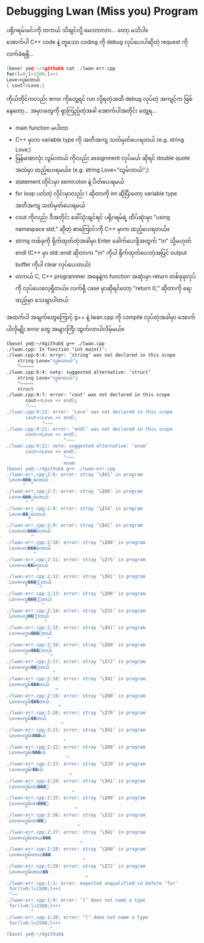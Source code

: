 # Debugging Lwan (Miss you) Program

ပရိုဂရမ်းမင်းကို တကယ် သိချင်လို့ မေးတာလား... တော့ မသိပါ။  
အောက်ပါ C++ code နဲ့ တူသော coding ကို debug လုပ်ပေးပါဆိုတဲ့ request ကို လက်ခံရရှိ...  

```c++
(base) ye@:~/4github$ cat ./lwan-err.cpp 
for(l=0;l<1500;l++)
Love=လွမ်းတယ်
{ cout<<Love;}
```

ကိုယ်တိုင်ကလည်း error ကိုတွေ့ရင် run လို့ရတဲ့အထိ debug လုပ်တဲ့ အကျင့်က ဖြစ်နေတော့... အမှားတွေကို ရှာကြည့်တဲ့အခါ အောက်ပါအတိုင်း တွေ့ရ...

- main function မပါတာ
- C++ မှာက variable type ကို အတိအကျ သတ်မှတ်ပေးရတယ် (e.g. string Love;)
- မြန်မာစာလုံး လွမ်းတယ် ကိုလည်း assignment လုပ်မယ် ဆိုရင် double quote အထဲမှာ ထည့်ပေးရမယ်။ (e.g. string Love="လွမ်းတယ်";)
- statement တိုင်းမှာ semicolon နဲ့ ပိတ်ပေးရမယ်
- for loop ပတ်တဲ့ လိုင်းမှာလည်း l ဆိုတာကို int ဆိုပြီးတော့ variable type အတိအကျ သတ်မှတ်ပေးရမယ်
- cout ကိုလည်း ဒီအတိုင်း ခေါ်သုံးချင်ရင် ပရိုဂရမ်ရဲ့ ထိပ်ဆုံးမှာ "using namespace std;" ဆိုတဲ့ စာကြောင်းကို C++ မှာက ထည့်ပေးရတယ်။
- string တစ်ခုကို ရိုက်ထုတ်တဲ့အခါမှာ Enter ခေါက်ပေးဖို့အတွက် "\n" သို့မဟုတ် endl (C++ မှာ std::endl ဆိုတာက "\n" ကိုပါ ရိုက်ထုတ်ပေးတဲ့အပြင် output buffer ကိုပါ clear လုပ်ပေးတယ်)
- တကယ် C, C++ programmer အနေနဲ့က function အဆုံးမှာ return တစ်ခုခုလုပ်ကို လုပ်ပေးလေ့ရှိတယ်။ လက်ရှိ case မှာဆိုရင်တော့ "return 0;" ဆိုတာကို ရေးထည့်မှာ သေချာပါတယ်

အထက်ပါ အချက်တွေကြောင့် g++ နဲ့ lwan.cpp ကို compile လုပ်တဲ့အခါမှာ အောက်ပါလိုမျိုး error တွေ အများကြီး ထွက်လာပါလိမ့်မယ်။  

```bash
(base) ye@:~/4github$ g++ ./lwan.cpp 
./lwan.cpp: In function ‘int main()’:
./lwan.cpp:6:4: error: ‘string’ was not declared in this scope
    string Love="လွမ်းတယ်";
    ^~~~~~
./lwan.cpp:6:4: note: suggested alternative: ‘struct’
    string Love="လွမ်းတယ်";
    ^~~~~~
    struct
./lwan.cpp:9:7: error: ‘cout’ was not declared in this scope
       cout<<Love << endl;
       ^~~~
./lwan.cpp:9:13: error: ‘Love’ was not declared in this scope
       cout<<Love << endl;
             ^~~~
./lwan.cpp:9:21: error: ‘endl’ was not declared in this scope
       cout<<Love << endl;
                     ^~~~
./lwan.cpp:9:21: note: suggested alternative: ‘enum’
       cout<<Love << endl;
                     ^~~~
                     enum
(base) ye@:~/4github$ g++ ./lwan-err.cpp 
./lwan-err.cpp:2:6: error: stray ‘\341’ in program
 Love=���ွမ်းတယ်
      ^
./lwan-err.cpp:2:7: error: stray ‘\200’ in program
 Love=���ွမ်းတယ်
       ^
./lwan-err.cpp:2:8: error: stray ‘\234’ in program
 Love=��ွမ်းတယ်
        ^
./lwan-err.cpp:2:9: error: stray ‘\341’ in program
 Love=လ���မ်းတယ်
         ^
./lwan-err.cpp:2:10: error: stray ‘\200’ in program
 Love=လ���မ်းတယ်
          ^
./lwan-err.cpp:2:11: error: stray ‘\275’ in program
 Love=လ��မ်းတယ်
           ^
./lwan-err.cpp:2:12: error: stray ‘\341’ in program
 Love=လွ���်းတယ်
            ^
./lwan-err.cpp:2:13: error: stray ‘\200’ in program
 Love=လွ���်းတယ်
             ^
./lwan-err.cpp:2:14: error: stray ‘\231’ in program
 Love=လွ��်းတယ်
              ^
./lwan-err.cpp:2:15: error: stray ‘\341’ in program
 Love=လွမ���းတယ်
               ^
./lwan-err.cpp:2:16: error: stray ‘\200’ in program
 Love=လွမ���းတယ်
                ^
./lwan-err.cpp:2:17: error: stray ‘\272’ in program
 Love=လွမ��းတယ်
                 ^
./lwan-err.cpp:2:18: error: stray ‘\341’ in program
 Love=လွမ်���တယ်
                  ^
./lwan-err.cpp:2:19: error: stray ‘\200’ in program
 Love=လွမ်���တယ်
                   ^
./lwan-err.cpp:2:20: error: stray ‘\270’ in program
 Love=လွမ်��တယ်
                    ^
./lwan-err.cpp:2:21: error: stray ‘\341’ in program
 Love=လွမ်း���ယ်
                     ^
./lwan-err.cpp:2:22: error: stray ‘\200’ in program
 Love=လွမ်း���ယ်
                      ^
./lwan-err.cpp:2:23: error: stray ‘\220’ in program
 Love=လွမ်း��ယ်
                       ^
./lwan-err.cpp:2:24: error: stray ‘\341’ in program
 Love=လွမ်းတ���်
                        ^
./lwan-err.cpp:2:25: error: stray ‘\200’ in program
 Love=လွမ်းတ���်
                         ^
./lwan-err.cpp:2:26: error: stray ‘\232’ in program
 Love=လွမ်းတ��်
                          ^
./lwan-err.cpp:2:27: error: stray ‘\341’ in program
 Love=လွမ်းတယ���
                           ^
./lwan-err.cpp:2:28: error: stray ‘\200’ in program
 Love=လွမ်းတယ���
                            ^
./lwan-err.cpp:2:29: error: stray ‘\272’ in program
 Love=လွမ်းတယ��
                             ^
./lwan-err.cpp:1:1: error: expected unqualified-id before ‘for’
 for(l=0;l<1500;l++)
 ^~~
./lwan-err.cpp:1:9: error: ‘l’ does not name a type
 for(l=0;l<1500;l++)
         ^
./lwan-err.cpp:1:16: error: ‘l’ does not name a type
 for(l=0;l<1500;l++)
                ^
(base) ye@:~/4github$
```
